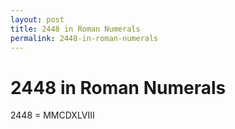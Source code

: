 ```yaml
---
layout: post
title: 2448 in Roman Numerals
permalink: 2448-in-roman-numerals
---
```


# 2448 in Roman Numerals

2448 = MMCDXLVIII
